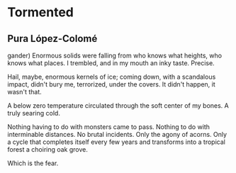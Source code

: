 # Tormented
## Pura López-Colomé
gander)
Enormous solids were falling
from who knows what heights,
who knows what places.
I trembled,
and in my mouth
an inky taste. Precise.

Hail, maybe,
enormous kernels of ice;
coming down,
with a scandalous impact,
didn't bury me, terrorized,
under the covers.
It didn't happen, it wasn't that.

A below zero temperature
circulated through the soft center of my bones.
A truly searing cold.

Nothing having to do with monsters came to pass.
Nothing to do with interminable distances.
No brutal incidents.
Only the agony of acorns.
Only a cycle that completes itself
every few years
and transforms into a tropical forest
a choiring oak grove.

Which is the fear.